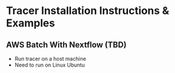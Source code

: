 # Tracer Installation Instructions & Examples

## AWS Batch With Nextflow (TBD)
- Run tracer on a host machine 
- Need to run on Linux Ubuntu 